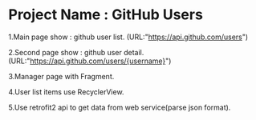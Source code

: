 # Project Name : GitHub Users

1.Main page show : github user list. (URL:"https://api.github.com/users")

2.Second page show : github user detail. (URL:"https://api.github.com/users/{username}")  

3.Manager page with Fragment.

4.User list items use RecyclerView.

5.Use retrofit2 api to get data from web service(parse json format).

